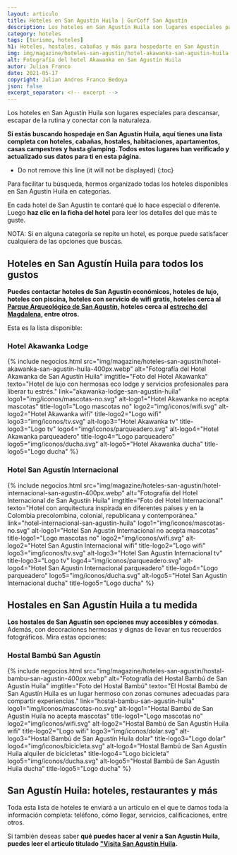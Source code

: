 ```yaml
---
layout: articulo
title: Hoteles en San Agustín Huila | GurCoff San Agustín
description: Los hoteles en San Agustín Huila son lugares especiales para descansar y conectar con la naturaleza. Encuentra hoteles, cabañas y más aquí. Léelo!
category: hoteles
tags: [turismo, hoteles]
h1: Hoteles, hostales, cabañas y más para hospedarte en San Agustín
img: img/magazine/hoteles-san-agustin/hotel-akawanka-san-agustin-huila.webp
alt: Fotografía del hotel Akawanka en San Agustín Huila
autor: Julian Franco
date: 2021-05-17
copyright: Julian Andres Franco Bedoya
json: false
excerpt_separator: <!-- excerpt -->
---
```

Los hoteles en San Agustín Huila son lugares especiales para descansar, escapar de la rutina y conectar con la naturaleza.
<!-- excerpt -->

**Si estás buscando hospedaje en San Agustín Huila, aquí tienes una lista completa con hoteles, cabañas, hostales, habitaciones, apartamentos, casas campestres y hasta glamping. Todos estos lugares han verificado y actualizado sus datos para ti en esta página.**

* Do not remove this line (it will not be displayed)
{:toc}

Para facilitar tu búsqueda, hermos organizado todas los hoteles disponibles en San Agustín Huila en categorías.

En cada hotel de San Agustín te contaré qué lo hace especial o diferente. Luego **haz clic en la ficha del hotel** para leer los detalles del que más te guste.

NOTA: Si en alguna categoría se repite un hotel, es porque puede satisfacer cualquiera de las opciones que buscas.

## Hoteles en San Agustín Huila para todos los gustos

**Puedes contactar hoteles de San Agustín económicos, hoteles de lujo, hoteles con piscina, hoteles con servicio de wifi gratis, hoteles cerca al [Parque Arqueológico de San Agustín](https://gurcoff.com/parque-arqueologico-san-agustin-huila), hoteles cerca al [estrecho del Magdalena](https://gurcoff.com/estrecho-rio-magdalena), entre otros.**

Esta es la lista disponible:

### Hotel Akawanka Lodge

{% include negocios.html src="img/magazine/hoteles-san-agustin/hotel-akawanka-san-agustin-huila-400px.webp" alt="Fotografía del Hotel Akawanka de San Agustín Huila" imgtitle="Foto del Hotel Akawanka" texto="Hotel de lujo con hermosas eco lodge y servicios profesionales para liberar tu estrés." link="akawanka-lodge-san-agustin-huila" logo1="img/iconos/mascotas-no.svg" alt-logo1="Hotel Akawanka no acepta mascotas" title-logo1="Logo mascotas no" logo2="img/iconos/wifi.svg" alt-logo2="Hotel Akawanka wifi" title-logo2="Logo wifi" logo3="img/iconos/tv.svg" alt-logo3="Hotel Akawanka tv" title-logo3="Logo tv" logo4="img/iconos/parqueadero.svg" alt-logo4="Hotel Akawanka parqueadero" title-logo4="Logo parqueadero" logo5="img/iconos/ducha.svg" alt-logo5="Hotel Akawanka ducha" title-logo5="Logo ducha" %}

### Hotel San Agustín Internacional

{% include negocios.html src="img/magazine/hoteles-san-agustin/hotel-internacional-san-agustin-400px.webp" alt="Fotografía del Hotel Internacional de San Agustín Huila" imgtitle="Foto del Hotel Internacional" texto="Hotel con arquitectura inspirada en diferentes países y en la Colombia precolombina, colonial, republicana y contemporánea." link="hotel-internacional-san-agustin-huila" logo1="img/iconos/mascotas-no.svg" alt-logo1="Hotel San Agustin Internacional no acepta mascotas" title-logo1="Logo mascotas no" logo2="img/iconos/wifi.svg" alt-logo2="Hotel San Agustin Internacional wifi" title-logo2="Logo wifi" logo3="img/iconos/tv.svg" alt-logo3="Hotel San Agustin Internacional tv" title-logo3="Logo tv" logo4="img/iconos/parqueadero.svg" alt-logo4="Hotel San Agustin Internacional parqueadero" title-logo4="Logo parqueadero" logo5="img/iconos/ducha.svg" alt-logo5="Hotel San Agustin Internacional ducha" title-logo5="Logo ducha" %}

## Hostales en San Agustín Huila a tu medida

**Los hostales de San Agustín son opciones muy accesibles y cómodas**. Además, con decoraciones hermosas y dignas de llevar en tus recuerdos fotográficos. Mira estas opciones:

### Hostal Bambú San Agustín

{% include negocios.html src="img/magazine/hoteles-san-agustin/hostal-bambu-san-agustin-400px.webp" alt="Fotografía del Hostal Bambú de San Agustín Huila" imgtitle="Foto del Hostal Bambú" texto="El Hostal Bambú de San Agustín Huila es un lugar hermoso con zonas comunes adecuadas para compartir experiencias." link="hostal-bambu-san-agustin-huila" logo1="img/iconos/mascotas-no.svg" alt-logo1="Hostal Bambú de San Agustín Huila no acepta mascotas" title-logo1="Logo mascotas no" logo2="img/iconos/wifi.svg" alt-logo2="Hostal Bambú de San Agustín Huila wifi" title-logo2="Logo wifi" logo3="img/iconos/dolar.svg" alt-logo3="Hostal Bambú de San Agustín Huila dolar" title-logo3="Logo dolar" logo4="img/iconos/bicicleta.svg" alt-logo4="Hostal Bambú de San Agustín Huila alquiler de bicicletas" title-logo4="Logo bicicleta" logo5="img/iconos/ducha.svg" alt-logo5="Hostal Bambú de San Agustín Huila ducha" title-logo5="Logo ducha" %}

## San Agustín Huila: hoteles, restaurantes y más

Toda esta lista de hoteles te enviará a un artículo en el que te damos toda la información completa: teléfono, cómo llegar, servicios, calificaciones, entre otros.

Si también deseas saber **qué puedes hacer al venir a San Agustín Huila, puedes leer el artículo titulado ["Visita San Agustín Huila](https://gurcoff.com/visita-san-agustin-huila).**
